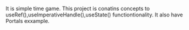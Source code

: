 It is simple time game.
This project is conatins concepts to useRef(),useImperativeHandle(),useState() functiontionality.
It also have Portals exxample.
